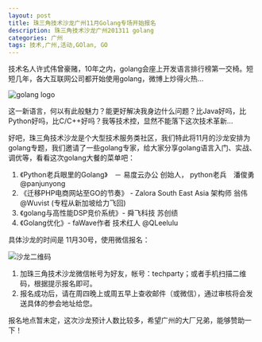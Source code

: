 ```yaml
---
layout: post
title: 珠三角技术沙龙广州11月Golang专场开始报名
description: 珠三角技术沙龙广州201311 golang
categories: 广州
tags: 技术,广州,活动,GOlan, GO
---
```


技术名人许式伟曾豪赌，10年之内，golang会座上开发语言排行榜第一交椅。短短几年，各大互联网公司都开始使用golang，微博上炒得火热...

![golang logo](http://golang.org/doc/gopher/frontpage.png)

这一新语言，何以有此般魅力？能更好解决我身边什么问题？比Java好吗，比Python好吗，比C/C++好吗？我等技术控，显然不能落下这次技术革新...

好吧，珠三角技术沙龙是个大型技术服务类社区，我们特此将11月的沙龙安排为golang专题，我们邀请了一些golang专家，给大家分享golang语言入门、实战、调优等，看看这次golang大餐的菜单吧：

1. 《Python老兵眼里的Golang》　－ 易度云办公 创始人， python老兵　潘俊勇　@panjunyong
2. 《迁移PHP电商网站至GO的节奏》 - Zalora South East Asia 架构师 翁伟 @Wuvist (专程从新加坡给力飞回)
3. 《golang与高性能DSP竞价系统》- 舜飞科技 苏创绩
4. 《Golang优化》- faWave作者 技术红人 @QLeelulu 

具体沙龙的时间是 11月30号，使用微信报名：

![沙龙二维码](http://ww1.sinaimg.cn/large/61c18847gw1e9tzpizmjsj208c08cjs1.jpg)

1. 加珠三角技术沙龙微信帐号为好友，帐号：techparty；或者手机扫描二维码，根据提示报名即可。
2. 报名成功后，请在周四晚上或周五早上查收邮件（或微信），通过审核将会发送具体的参会地址给您。

报名地点暂未定，这次沙龙预计人数比较多，希望广州的大厂兄弟，能够赞助一下！
